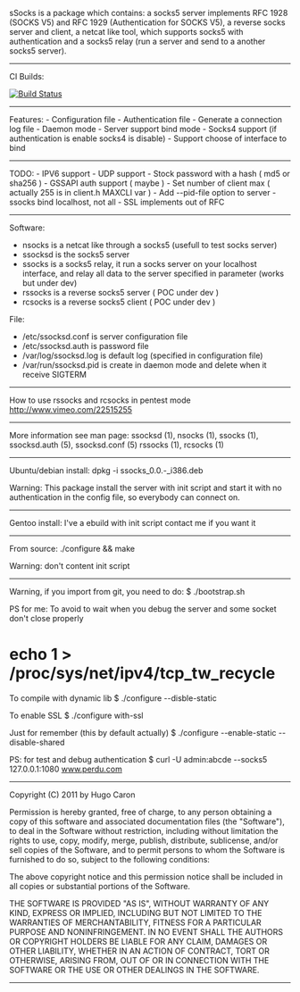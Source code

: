 sSocks is a package which contains: a socks5 server implements RFC 1928 (SOCKS V5) 
and RFC 1929 (Authentication for SOCKS V5), a reverse socks server and client, 
a netcat like tool, which supports socks5 with authentication 
and a socks5 relay (run a server and send to a another socks5 server).

------------------------------------------------------------------------
CI Builds:

[![Build Status](https://travis-ci.org/tostercx/ssocks.svg?branch=master)](https://travis-ci.org/tostercx/ssocks)

------------------------------------------------------------------------
Features:
	- Configuration file
	- Authentication file
	- Generate a connection log file
	- Daemon mode
	- Server support bind mode
	- Socks4 support (if authentication is enable socks4 is disable)
	- Support choose of interface to bind

------------------------------------------------------------------------
TODO:
	- IPV6 support
	- UDP support
	- Stock password with a hash ( md5 or sha256 )
	- GSSAPI auth support ( maybe )
	- Set number of client max ( actually 255 is in client.h MAXCLI var )
	- Add --pid-file option to server 
	- ssocks bind localhost, not all
	- SSL implements out of RFC
	
------------------------------------------------------------------------
Software:
  - nsocks is a netcat like through a socks5 (usefull to test socks server)
  - ssocksd is the socks5 server
  - ssocks is a socks5 relay, it run a socks server on your localhost interface,
 and relay all data to the server specified in parameter (works but under dev)
  - rssocks is a reverse socks5 server ( POC under dev )
  - rcsocks is a reverse socks5 client ( POC under dev )

File:
  - /etc/ssocksd.conf is server configuration file
  - /etc/ssocksd.auth is password file
  - /var/log/ssocksd.log is default log (specified in configuration file)
  - /var/run/ssocksd.pid is create in daemon mode and delete
 when it receive SIGTERM

-----------------------------------------------------------------------

 How to use rssocks and rcsocks in pentest mode
 http://www.vimeo.com/22515255

------------------------------------------------------------------------
More information see man page:
ssocksd (1), nsocks (1), ssocks (1), ssocksd.auth (5), ssocksd.conf (5)
rssocks (1), rcsocks (1)

------------------------------------------------------------------------
Ubuntu/debian install:
	dpkg -i ssocks_0.0.*-*_i386.deb

Warning: This package install the server with init script and start it
with no authentication in the config file, so everybody can connect on.

------------------------------------------------------------------------
Gentoo install:
I've a ebuild with init script contact me if you want it

------------------------------------------------------------------------
From source:
	./configure && make

Warning: don't content init script

------------------------------------------------------------------------
Warning, if you import from git, you need to do:
 $ ./bootstrap.sh
 
PS for me: To avoid to wait when you debug the server and some 
socket don't close properly
 # echo 1 > /proc/sys/net/ipv4/tcp_tw_recycle
 
 To compile with dynamic lib
 $ ./configure --disble-static
 
 To enable SSL
 $ ./configure with-ssl
 
 Just for remember (this by default actually)
 $ ./configure --enable-static --disable-shared
 
PS: for test and debug authentication
 $ curl -U admin:abcde --socks5 127.0.0.1:1080 www.perdu.com

------------------------------------------------------------------------
Copyright (C) 2011 by Hugo Caron

Permission is hereby granted, free of charge, to any person obtaining a copy
of this software and associated documentation files (the "Software"), to deal
in the Software without restriction, including without limitation the rights
to use, copy, modify, merge, publish, distribute, sublicense, and/or sell
copies of the Software, and to permit persons to whom the Software is
furnished to do so, subject to the following conditions:

The above copyright notice and this permission notice shall be included in
all copies or substantial portions of the Software.

THE SOFTWARE IS PROVIDED "AS IS", WITHOUT WARRANTY OF ANY KIND, EXPRESS OR
IMPLIED, INCLUDING BUT NOT LIMITED TO THE WARRANTIES OF MERCHANTABILITY,
FITNESS FOR A PARTICULAR PURPOSE AND NONINFRINGEMENT. IN NO EVENT SHALL THE
AUTHORS OR COPYRIGHT HOLDERS BE LIABLE FOR ANY CLAIM, DAMAGES OR OTHER
LIABILITY, WHETHER IN AN ACTION OF CONTRACT, TORT OR OTHERWISE, ARISING FROM,
OUT OF OR IN CONNECTION WITH THE SOFTWARE OR THE USE OR OTHER DEALINGS IN
 THE SOFTWARE.

------------------------------------------------------------------------
